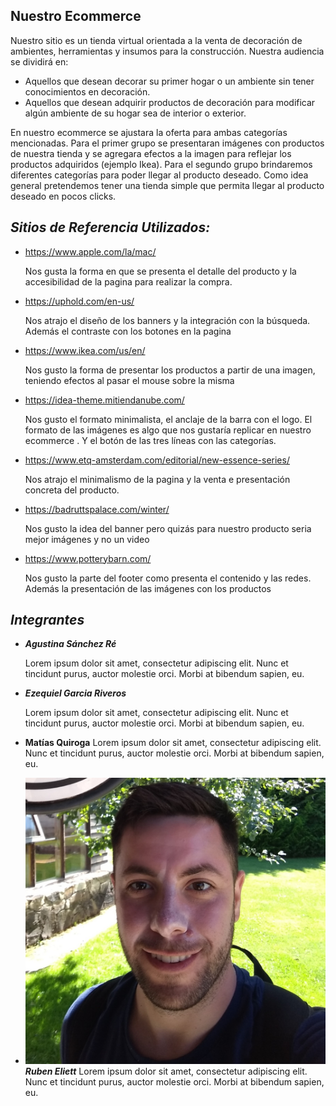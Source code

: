 ## Nuestro Ecommerce

Nuestro sitio es un tienda virtual orientada a la venta de decoración de ambientes, herramientas y insumos para la construcción. Nuestra audiencia se dividirá en:

- Aquellos que desean decorar su primer hogar o un ambiente sin tener conocimientos en decoración.
- Aquellos que desean adquirir productos de decoración para modificar algún ambiente de su hogar sea de interior o exterior.

En nuestro ecommerce se ajustara la oferta para ambas categorías mencionadas. Para el primer grupo se presentaran imágenes con productos de nuestra tienda y se agregara efectos a la imagen para reflejar los productos adquiridos (ejemplo Ikea).
Para el segundo grupo brindaremos diferentes categorías para poder llegar al producto deseado. Como idea general pretendemos tener una tienda simple que permita llegar al producto deseado en pocos clicks.



## ***Sitios de Referencia Utilizados:***

- https://www.apple.com/la/mac/ 

  Nos gusta la forma en que se presenta el detalle del producto y la accesibilidad de la pagina para realizar la compra.

- https://uphold.com/en-us/

  Nos atrajo el diseño de los banners y la integración con la búsqueda. Además el contraste con los botones en la pagina

- https://www.ikea.com/us/en/

  Nos gusto la forma de presentar los productos a partir de una imagen, teniendo efectos al pasar el mouse sobre la misma

- https://idea-theme.mitiendanube.com/

  Nos gusto el formato minimalista, el anclaje de la barra con el logo. El formato de las imágenes es algo que nos gustaría replicar en nuestro ecommerce . Y el botón de las tres líneas con las categorías.

  

- https://www.etq-amsterdam.com/editorial/new-essence-series/

  Nos atrajo el minimalismo de la pagina y la venta e presentación concreta del producto. 

- https://badruttspalace.com/winter/

  Nos gusto la idea del banner pero quizás para nuestro producto seria mejor imágenes y no un video

- https://www.potterybarn.com/

  Nos gusto la parte del footer como presenta el contenido y las redes. Además la presentación de las imágenes con los productos 



## *Integrantes*

- ***Agustina Sánchez Ré***

  Lorem ipsum dolor sit amet, consectetur adipiscing elit. Nunc et tincidunt purus, auctor molestie orci. Morbi at bibendum sapien, eu.

- ***Ezequiel Garcia Riveros***

  Lorem ipsum dolor sit amet, consectetur adipiscing elit. Nunc et tincidunt purus, auctor molestie orci. Morbi at bibendum sapien, eu.

- **Matías Quiroga**
  Lorem ipsum dolor sit amet, consectetur adipiscing elit. Nunc et tincidunt purus, auctor molestie orci. Morbi at bibendum sapien, eu.

- <img src="./img/eze.jpg" />***Ruben Eliett***
  Lorem ipsum dolor sit amet, consectetur adipiscing elit. Nunc et tincidunt purus, auctor molestie orci. Morbi at bibendum sapien, eu.

